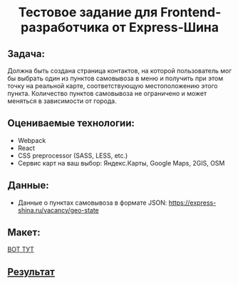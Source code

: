 <h1 align="center">Тестовое задание для Frontend-разработчика от Express-Шина</h1>
<h2>Задача:</h2>
<p>Должна быть создана страница контактов, на которой пользователь мог бы выбрать один из пунктов самовывоза в меню и получить при этом точку на реальной карте, соответствующую местоположению этого пункта. Количество пунктов самовывоза не ограничено и может меняться в зависимости от города.</p>
<h2>Оцениваемые технологии:</h2>

+ Webpack
+ React
+ CSS preprocessor (SASS, LESS, etc.)
+ Сервис карт на ваш выбор: Яндекс.Карты, Google Maps, 2GIS, OSM

<h2>Данные:</h2>

+ Данные о пунктах самовывоза в формате JSON: https://express-shina.ru/vacancy/geo-state

<h2>Макет:</h2>

<a href="https://drive.google.com/file/d/12d1hZ1igD8eI-Y0LriTBMyQyMDTjmpL9/view">ВОТ ТУТ</a>

<h2><a href="https://express-shina-test.vercel.app/">Результат</a></h2>

